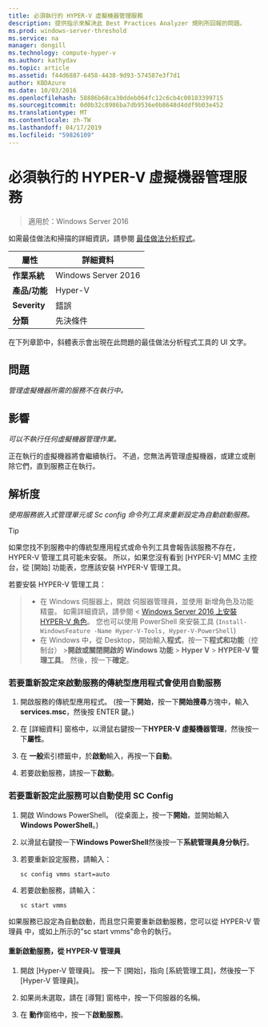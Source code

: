 ```yaml
---
title: 必須執行的 HYPER-V 虛擬機器管理服務
description: 提供指示來解決此 Best Practices Analyzer 規則所回報的問題。
ms.prod: windows-server-threshold
ms.service: na
manager: dongill
ms.technology: compute-hyper-v
ms.author: kathydav
ms.topic: article
ms.assetid: f44d6887-6458-4438-9d93-574587e3f7d1
author: KBDAzure
ms.date: 10/03/2016
ms.openlocfilehash: 58886b68ca30ddeb064fc12c6cb4c00183399715
ms.sourcegitcommit: 0d0b32c8986ba7db9536e0b8648d4ddf9b03e452
ms.translationtype: MT
ms.contentlocale: zh-TW
ms.lasthandoff: 04/17/2019
ms.locfileid: "59826109"
---
```

# <a name="the-hyper-v-virtual-machine-management-service-must-be-running"></a>必須執行的 HYPER-V 虛擬機器管理服務

>適用於：Windows Server 2016
  
如需最佳做法和掃描的詳細資訊，請參閱 [最佳做法分析程式](https://go.microsoft.com/fwlink/?LinkId=122786)。  
  
|屬性|詳細資料|  
|-|-|  
|**作業系統**|Windows Server 2016|  
|**產品/功能**|Hyper-V|  
|**Severity**|錯誤|  
|**分類**|先決條件|  

在下列章節中，斜體表示會出現在此問題的最佳做法分析程式工具的 UI 文字。

## <a name="issue"></a>問題  
  
*管理虛擬機器所需的服務不在執行中。*  
  
## <a name="impact"></a>影響  
  
*可以不執行任何虛擬機器管理作業。*  
  
正在執行的虛擬機器將會繼續執行。 不過，您無法再管理虛擬機器，或建立或刪除它們，直到服務正在執行。  
  
## <a name="resolution"></a>解析度  
  
*使用服務嵌入式管理單元或 Sc config 命令列工具來重新設定為自動啟動服務。*  
  
> [!TIP]  
> 如果您找不到服務中的傳統型應用程式或命令列工具會報告該服務不存在，HYPER-V 管理工具可能未安裝。 所以，如果您沒有看到 [HYPER-V] MMC 主控台，從 [開始] 功能表，您應該安裝 HYPER-V 管理工具。

若要安裝 HYPER-V 管理工具：  
>   
> - 在 Windows 伺服器上，開啟 伺服器管理員，並使用 新增角色及功能精靈。 如需詳細資訊，請參閱 < [Windows Server 2016 上安裝 HYPER-V 角色](../get-started/Install-the-Hyper-V-role-on-Windows-Server.md)。  您也可以使用 PowerShell 來安裝工具 (`Install-WindowsFeature -Name Hyper-V-Tools, Hyper-V-PowerShell`) 
> - 在 Windows 中，從 Desktop，開始輸入**程式**，按一下**程式和功能**（控制台） >**開啟或關閉開啟的 Windows 功能** >  **Hyper V** > **HYPER-V 管理工具**。 然後，按一下**確定**。  
  
### <a name="to-reconfigure-the-service-to-start-automatically-using-the-services-desktop-app"></a>若要重新設定來啟動服務的傳統型應用程式會使用自動服務  
  
1.  開啟服務的傳統型應用程式。 (按一下**開始**，按一下**開始搜尋**方塊中，輸入**services.msc**，然後按 ENTER 鍵。)  
  
2.  在 [詳細資料] 窗格中，以滑鼠右鍵按一下**HYPER-V 虛擬機器管理**，然後按一下**屬性**。  
  
3.  在 **一般**索引標籤中，於**啟動**輸入，再按一下**自動**。  
  
4.  若要啟動服務，請按一下**啟動**。  
  
### <a name="to-reconfigure-the-service-to-start-automatically-using-sc-config"></a>若要重新設定此服務可以自動使用 SC Config  
  
1.  開啟 Windows PowerShell。 (從桌面上，按一下**開始**，並開始輸入**Windows PowerShell**。)  
  
2.  以滑鼠右鍵按一下**Windows PowerShell**然後按一下**系統管理員身分執行**。  
  
3.  若要重新設定服務，請輸入：  
  
    ```  
    sc config vmms start=auto  
    ```  
  
4.  若要啟動服務，請輸入：  
  
    ```  
    sc start vmms  
    ```  
  
如果服務已設定為自動啟動，而且您只需要重新啟動服務，您可以從 HYPER-V 管理員 中，或如上所示的"sc start vmms"命令的執行。  
  
#### <a name="to-restart-the-service-from-hyper-v-manager"></a>重新啟動服務，從 HYPER-V 管理員  
  
1.  開啟 \[Hyper-V 管理員\]。 按一下 [開始]，指向 [系統管理工具]，然後按一下 [Hyper-V 管理員]。  
  
2.  如果尚未選取，請在 [導覽] 窗格中，按一下伺服器的名稱。  
  
3.  在 **動作**窗格中，按一下**啟動服務**。  
  


